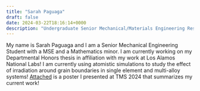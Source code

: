 ```yaml
---
title: "Sarah Paguaga"
draft: false
date: 2024-03-22T18:16:14+0000
description: "Undergraduate Senior Mechanical/Materials Engineering Researcher"
---
```


My name is Sarah Paguaga and I am a Senior Mechanical Engineering Student with a MSE and a Mathematics minor. I am currently working on my Departmental Honors thesis in affiliation with my work at Los Alamos National Labs! I am currently using atomistic simulations to study the effect of irradiation around grain boundaries in single element and multi-alloy systems! [Attached](TMS2024_Poster_Paguaga.pdf) is a poster I presented at TMS 2024 that summarizes my current work! 
